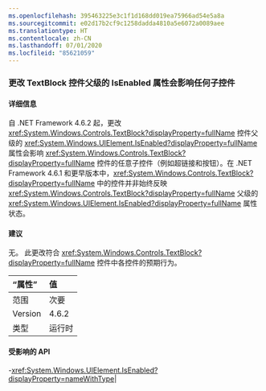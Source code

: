 ```yaml
---
ms.openlocfilehash: 395463225e3c1f1d168dd019ea75966ad54e5a8a
ms.sourcegitcommit: e02d17b2cf9c1258dadda4810a5e6072a0089aee
ms.translationtype: HT
ms.contentlocale: zh-CN
ms.lasthandoff: 07/01/2020
ms.locfileid: "85621059"
---
```

### <a name="changing-the-isenabled-property-of-the-parent-of-a-textblock-control-affects-any-child-controls"></a>更改 TextBlock 控件父级的 IsEnabled 属性会影响任何子控件

#### <a name="details"></a>详细信息

自 .NET Framework 4.6.2 起，更改 <xref:System.Windows.Controls.TextBlock?displayProperty=fullName> 控件父级的 <xref:System.Windows.UIElement.IsEnabled?displayProperty=fullName> 属性会影响 <xref:System.Windows.Controls.TextBlock?displayProperty=fullName> 控件的任意子控件（例如超链接和按钮）。在 .NET Framework 4.6.1 和更早版本中，<xref:System.Windows.Controls.TextBlock?displayProperty=fullName> 中的控件并非始终反映 <xref:System.Windows.Controls.TextBlock?displayProperty=fullName> 父级的 <xref:System.Windows.UIElement.IsEnabled?displayProperty=fullName> 属性状态。

#### <a name="suggestion"></a>建议

无。 此更改符合 <xref:System.Windows.Controls.TextBlock?displayProperty=fullName> 控件中各控件的预期行为。

| “属性”    | 值       |
|:--------|:------------|
| 范围   |次要|
|Version|4.6.2|
|类型|运行时

#### <a name="affected-apis"></a>受影响的 API

-<xref:System.Windows.UIElement.IsEnabled?displayProperty=nameWithType></li></ul>|
